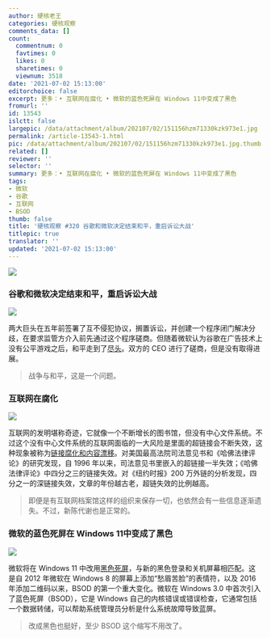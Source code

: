 ```yaml
---
author: 硬核老王
categories: 硬核观察
comments_data: []
count:
  commentnum: 0
  favtimes: 0
  likes: 0
  sharetimes: 0
  viewnum: 3518
date: '2021-07-02 15:13:00'
editorchoice: false
excerpt: 更多：• 互联网在腐化 • 微软的蓝色死屏在 Windows 11中变成了黑色
fromurl: ''
id: 13543
islctt: false
largepic: /data/attachment/album/202107/02/151156hzm71330kzk973e1.jpg
permalink: /article-13543-1.html
pic: /data/attachment/album/202107/02/151156hzm71330kzk973e1.jpg.thumb.jpg
related: []
reviewer: ''
selector: ''
summary: 更多：• 互联网在腐化 • 微软的蓝色死屏在 Windows 11中变成了黑色
tags:
- 微软
- 谷歌
- 互联网
- BSOD
thumb: false
title: '硬核观察 #320 谷歌和微软决定结束和平，重启诉讼大战'
titlepic: true
translator: ''
updated: '2021-07-02 15:13:00'
---
```


![](/data/attachment/album/202107/02/151156hzm71330kzk973e1.jpg)


### 谷歌和微软决定结束和平，重启诉讼大战


![](/data/attachment/album/202107/02/151208jcxnee5gnkntcxpg.jpg)


两大巨头在五年前签署了互不侵犯协议，搁置诉讼，并创建一个程序闭门解决分歧，在要求监管方介入前先通过这个程序磋商。但随着微软认为谷歌在广告技术上没有公平游戏之后，和平走到了[尽头](https://arstechnica.com/tech-policy/2021/06/google-and-microsoft-ditch-non-aggression-pact-rev-up-rivalry-again/)。双方的 CEO 进行了磋商，但是没有取得进展。



> 
> 战争与和平，这是一个问题。
> 
> 
> 


### 互联网在腐化


![](/data/attachment/album/202107/02/151223azol8ailaiahzbor.jpg)


互联网的发明堪称奇迹，它就像一个不断增长的图书馆，但没有中心文件系统。不过这个没有中心文件系统的互联网面临的一大风险是里面的超链接会不断失效，这种现象被称为[链接腐化和内容漂移](https://www.theatlantic.com/technology/archive/2021/06/the-internet-is-a-collective-hallucination/619320/)。对美国最高法院司法意见书和《哈佛法律评论》的研究发现，自 1996 年以来，司法意见书里嵌入的超链接一半失效；《哈佛法律评论》中四分之三的链接失效。对《纽约时报》200 万外链的分析发现，四分之一的深链接失效，文章的年份越古老，超链失效的比例越高。



> 
> 即便是有互联网档案馆这样的组织来保存一切，也依然会有一些信息逐渐遗失。不过，新陈代谢也是正常的。
> 
> 
> 


### 微软的蓝色死屏在 Windows 11中变成了黑色


![](/data/attachment/album/202107/02/151242fh8zmmt41dp1bmqh.jpg)


微软将在 Windows 11 中改用[黑色死屏](https://www.theverge.com/2021/7/1/22559852/microsoft-windows-11-black-blue-screen-of-death-bsod-change)，与新的黑色登录和关机屏幕相匹配。这是自 2012 年微软在 Windows 8 的屏幕上添加“愁眉苦脸”的表情符，以及 2016 年添加二维码以来，BSOD 的第一个重大变化。微软在 Windows 3.0 中首次引入了蓝色死屏（BSOD），它是 Windows 自己的内核错误或错误检查，它通常包括一个数据转储，可以帮助系统管理员分析是什么系统故障导致蓝屏。



> 
> 改成黑色也挺好，至少 BSOD 这个缩写不用改了。
> 
> 
>